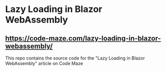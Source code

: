 # Lazy Loading in Blazor WebAssembly
## https://code-maze.com/lazy-loading-in-blazor-webassembly/
This repo contains the source code for the "Lazy Loading in Blazor WebAssembly" article on Code Maze
